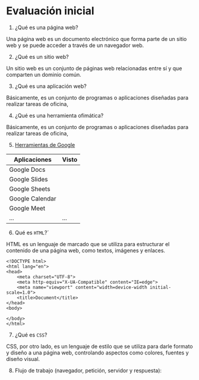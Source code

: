 # Evaluación inicial

1. ¿Qué es una página web?

Una página web es un documento electrónico que forma parte de un sitio web y se puede acceder a través de un navegador web.

2. ¿Qué es un sitio web?

Un sitio web es un conjunto de páginas web relacionadas entre sí y que comparten un dominio común.

3. ¿Qué es una aplicación web?

Básicamente, es un conjunto de programas o aplicaciones diseñadas para realizar tareas de oficina,

4. ¿Qué es una herramienta ofimática?

Básicamente, es un conjunto de programas o aplicaciones diseñadas para realizar tareas de oficina,

5. [Herramientas de Google](https://www.google.com/intl/es-419/chrome/browser-tools/ "Herramientas de Google")

|Aplicaciones|Visto|
|------------|-----|
|Google Docs||
|Google Slides||
|Google Sheets||
|Google Calendar||
|Google Meet||
|...|...|

6. Qué es ``HTML``?´

HTML es un lenguaje de marcado que se utiliza para estructurar el contenido de una página web, como textos, imágenes y enlaces.

```
<!DOCTYPE html>
<html lang="en">
<head>
    <meta charset="UTF-8">
    <meta http-equiv="X-UA-Compatible" content="IE=edge">
    <meta name="viewport" content="width=device-width initial-scale=1.0">
    <title>Document</title>
</head>
<body>

</body>
</html>
```

7. ¿Qué es ``CSS``?

CSS, por otro lado, es un lenguaje de estilo que se utiliza para darle formato y diseño a una página web, controlando aspectos como colores, fuentes y diseño visual.

8. Flujo de trabajo (navegador, petición, servidor y respuesta):
